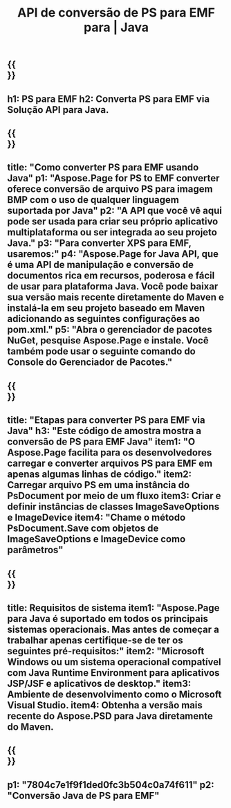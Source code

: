 ﻿---
translation: true
template: /_templates/_conversion-child-java.md
title: API de conversão de PS para EMF para | Java
url: /java/conversion/ps-to-emf/
description: Exemplo de código de conversão Java para formato PS para arquivo EMF. Use este código de exemplo para converter PS para EMF em qualquer aplicativo baseado em Web ou Desktop Java.
informat: PS
outformat: EMF
otherformats: XPS EPS
---

{{<section banner>}}
---
h1: PS para EMF
h2: Converta PS para EMF via Solução API para Java.
---

{{<section overview>}}
---
title: "Como converter PS para EMF usando Java"
p1: "Aspose.Page for PS to EMF converter oferece conversão de arquivo PS para imagem BMP com o uso de qualquer linguagem suportada por Java"
p2: "A API que você vê aqui pode ser usada para criar seu próprio aplicativo multiplataforma ou ser integrada ao seu projeto Java."
p3: "Para converter XPS para EMF, usaremos:"
p4: "Aspose.Page for Java API, que é uma API de manipulação e conversão de documentos rica em recursos, poderosa e fácil de usar para plataforma Java. Você pode baixar sua versão mais recente diretamente do Maven e instalá-la em seu projeto baseado em Maven adicionando as seguintes configurações ao pom.xml."
p5: "Abra o gerenciador de pacotes NuGet, pesquise Aspose.Page e instale. Você também pode usar o seguinte comando do Console do Gerenciador de Pacotes."
---

{{<section feature1>}}
---
title: "Etapas para converter PS para EMF via Java"
h3: "Este código de amostra mostra a conversão de PS para EMF Java"
item1: "O Aspose.Page facilita para os desenvolvedores carregar e converter arquivos PS para EMF em apenas algumas linhas de código."
item2: Carregar arquivo PS em uma instância do PsDocument por meio de um fluxo
item3: Criar e definir instâncias de classes ImageSaveOptions e ImageDevice
item4: "Chame o método PsDocument.Save com objetos de ImageSaveOptions e ImageDevice como parâmetros"
---

{{<section feature2>}}
---
title: Requisitos de sistema
item1: "Aspose.Page para Java é suportado em todos os principais sistemas operacionais. Mas antes de começar a trabalhar apenas certifique-se de ter os seguintes pré-requisitos:"
item2: "Microsoft Windows ou um sistema operacional compatível com Java Runtime Environment para aplicativos JSP/JSF e aplicativos de desktop."
item3: Ambiente de desenvolvimento como o Microsoft Visual Studio.
item4: Obtenha a versão mais recente do Aspose.PSD para Java diretamente do Maven.
---

{{<section gist>}}
---
p1: "7804c7e1f9f1ded0fc3b504c0a74f611"
p2: "Conversão Java de PS para EMF"
---
